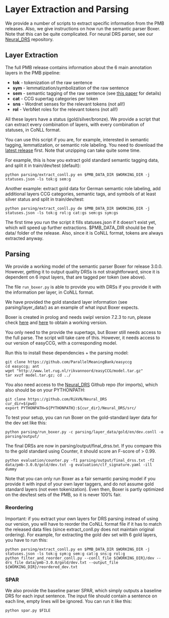 # Layer Extraction and Parsing #

We provide a number of scripts to extract specific information from the PMB releases. Also, we give instructions on how run the semantic parser Boxer. Note that this can be quite complicated. For neural DRS parser, see our [Neural_DRS](https://github.com/RikVN/Neural_DRS) repository.

## Layer Extraction ##

The full PMB release contains information about the 6 main annotation layers in the PMB pipeline:

* **tok** - tokenization of the raw sentence
* **sym** - lemmatization/symbolization of the raw sentence
* **sem** - semantic tagging of the raw sentence (see [this paper](https://www.aclweb.org/anthology/W17-6901.pdf) for details)
* **cat** - CCG supertag categories per token
* **sns** - Wordnet senses for the relevant tokens (not all!)
* **rol** - VerbNet roles for the relevant tokens (not all!)

All these layers have a status (gold/silver/bronze). We provide a script that can extract every combination of layers, with every combination of statuses, in CoNLL format.

You can use this script if you are, for example, interested in semantic tagging, lemmatization, or semantic role labeling. You need to download the [latest release](https://pmb.let.rug.nl/data.php) first. Note that unzipping can take quite some time.

For example, this is how you extract gold standard semantic tagging data, and split it in train/dev/test (default):

```
python parsing/extract_conll.py en $PMB_DATA_DIR $WORKING_DIR -j statuses.json -ls tok:g sem:g
```

Another example: extract gold data for German semantic role labeling, add additional layers CCG categories, semantic tags, and symbols of at least silver status and split in train/dev/test:

```
python parsing/extract_conll.py de $PMB_DATA_DIR $WORKING_DIR -j statuses.json -ls tok:g rol:g cat:gs sem:gs sym:gs
```

The first time you run the script it fills statuses.json if it doesn't exist yet, which will speed up further extractions. $PMB_DATA_DIR should be the data/ folder of the release. Also, since it is CoNLL format, tokens are always extracted anyway.

## Parsing

We provide a working model of the semantic parser Boxer for release 3.0.0. However, getting it to output quality DRSs is not straightforward, since it is dependent on 6 input layers, that are tagged per token (see above).

The file ``run_boxer.py`` is able to provide you with DRSs if you provide it with the information per layer, in CoNLL format.

We have provided the gold standard layer information (see parsing/layer_data/) as an example of what input Boxer expects.

Boxer is created in prolog and needs swipl version 7.2.3 to run, please check [here](https://www.swi-prolog.org/build/PPA.html) and [here](https://launchpad.net/~swi-prolog/+archive/ubuntu/stable) to obtain a working version.

You only need to the provide the supertags, but Boxer still needs access to the full parse. The script will take care of this. However, it needs access to our version of easyCCG, with a corresponding model.

Run this to install these dependencies + the parsing model:

```
git clone https://github.com/ParallelMeaningBank/easyccg
cd easyccg; ant
wget "http://www.let.rug.nl/rikvannoord/easyCCG/model.tar.gz"
tar xvzf model.tar.gz; cd ../
```

You also need access to the [Neural_DRS](https://github.com/RikVN/Neural_DRS) Github repo (for imports), which also should be on your PYTHONPATH:

```
git clone https://github.com/RikVN/Neural_DRS
cur_dir=$(pwd)
export PYTHONPATH=${PYTHONPATH}:${cur_dir}/Neural_DRS/src/
```

To test your setup, you can run Boxer on the gold-standard layer data for the dev set like this:

```
python parsing/run_boxer.py -c parsing/layer_data/gold/en/dev.conll -o parsing/output/
```

The final DRSs are now in parsing/output/final_drss.txt. If you compare this to the gold standard using Counter, it should score an F-score of > 0.99.

```
python evaluation/counter.py -f1 parsing/output/final_drss.txt -f2 data/pmb-3.0.0/gold/dev.txt -g evaluation/clf_signature.yaml -ill dummy
```

Note that you can only run Boxer as a fair semantic parsing model if you provide it with input of your own layer taggers, and do not assume gold standard layers (not even tokenization). Even then, Boxer is partly optimized on the dev/test sets of the PMB, so it is never 100% fair.

### Reordering ###

Important: if you extract your own layers for DRS parsing instead of using our version, you will have to reorder the CoNLL format file if it has to match the released data files (since extract_conll.py does not maintain original ordering). For example, for extracting the gold dev set with 6 gold layers, you have to run this:

```
python parsing/extract_conll.py en $PMB_DATA_DIR $WORKING_DIR -j statuses.json -ls tok:g sym:g sem:g cat:g sns:g rol:g
python filter_and_reorder_conll.py --conll_file ${WORKING_DIR}/dev --drs_file data/pmb-3.0.0/gold/dev.txt --output_file ${WORKING_DIR}/reordered_dev.txt
```

### SPAR ###

We also provide the baseline parser SPAR, which simply outputs a baseline DRS for each input sentence. The input file should contain a sentence on each line, empty lines will be ignored. You can run it like this:

```
python spar.py $FILE
```
